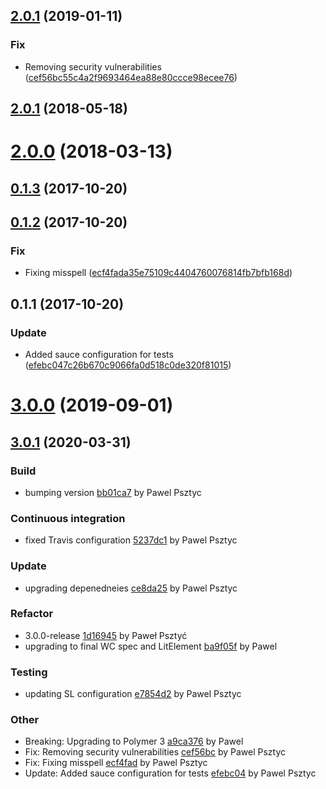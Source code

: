 <a name="2.0.1"></a>
## [2.0.1](https://github.com/advanced-rest-client/cookie-details/compare/2.0.0-preview...2.0.1) (2019-01-11)


### Fix

* Removing security vulnerabilities ([cef56bc55c4a2f9693464ea88e80ccce98ecee76](https://github.com/advanced-rest-client/cookie-details/commit/cef56bc55c4a2f9693464ea88e80ccce98ecee76))



<a name="2.0.1"></a>
## [2.0.1](https://github.com/advanced-rest-client/cookie-details/compare/1.0.0...2.0.1) (2018-05-18)




<a name="2.0.0"></a>
# [2.0.0](https://github.com/advanced-rest-client/cookie-details/compare/1.0.0...2.0.0) (2018-03-13)




<a name="0.1.3"></a>
## [0.1.3](https://github.com/advanced-rest-client/cookie-details/compare/0.1.2...0.1.3) (2017-10-20)




<a name="0.1.2"></a>
## [0.1.2](https://github.com/advanced-rest-client/cookie-details/compare/0.1.1...0.1.2) (2017-10-20)


### Fix

* Fixing misspell ([ecf4fada35e75109c4404760076814fb7bfb168d](https://github.com/advanced-rest-client/cookie-details/commit/ecf4fada35e75109c4404760076814fb7bfb168d))



<a name="0.1.1"></a>
## 0.1.1 (2017-10-20)


### Update

* Added sauce configuration for tests ([efebc047c26b670c9066fa0d518c0de320f81015](https://github.com/advanced-rest-client/cookie-details/commit/efebc047c26b670c9066fa0d518c0de320f81015))



# [3.0.0](https://github.com/advanced-rest-client/cookie-details/compare/2.0.0-preview...3.0.0) (2019-09-01)



<a name="3.0.1"></a>
## [3.0.1](https://github.com/advanced-rest-client/cookie-details/compare/2.0.1...3.0.1) (2020-03-31)

### Build

* bumping version [bb01ca7](https://github.com/advanced-rest-client/cookie-details/commit/bb01ca77012bf0a7bf320562d0f9104774c795e0) by Pawel Psztyc


### Continuous integration

* fixed Travis configuration [5237dc1](https://github.com/advanced-rest-client/cookie-details/commit/5237dc10f92fbe2fb4fe91aabb30987dcb641d76) by Pawel Psztyc


### Update

* upgrading depenedneies [ce8da25](https://github.com/advanced-rest-client/cookie-details/commit/ce8da25331761da506d0715790f7388074d62965) by Pawel Psztyc


### Refactor

* 3.0.0-release [1d16945](https://github.com/advanced-rest-client/cookie-details/commit/1d1694538ace1421efb11c9059dacb9d4a22976a) by Paweł Psztyć
* upgrading to final WC spec and LitElement [ba9f05f](https://github.com/advanced-rest-client/cookie-details/commit/ba9f05fa3722987d36f955162f83709eeca1e5b3) by Pawel


### Testing

* updating SL configuration [e7854d2](https://github.com/advanced-rest-client/cookie-details/commit/e7854d29888a5a45cafcd728d5a7867f6012e357) by Pawel Psztyc


### Other

* Breaking: Upgrading to Polymer 3
 [a9ca376](https://github.com/advanced-rest-client/cookie-details/commit/a9ca376dbf6b098b7f15e19f26c596b0ad505982) by Pawel
* Fix: Removing security vulnerabilities
 [cef56bc](https://github.com/advanced-rest-client/cookie-details/commit/cef56bc55c4a2f9693464ea88e80ccce98ecee76) by Pawel Psztyc
* Fix: Fixing misspell
 [ecf4fad](https://github.com/advanced-rest-client/cookie-details/commit/ecf4fada35e75109c4404760076814fb7bfb168d) by Pawel Psztyc
* Update: Added sauce configuration for tests
 [efebc04](https://github.com/advanced-rest-client/cookie-details/commit/efebc047c26b670c9066fa0d518c0de320f81015) by Pawel Psztyc


